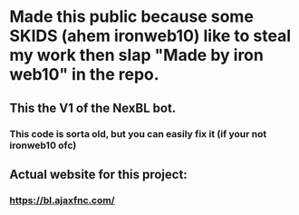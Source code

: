 # Made this public because some SKIDS (ahem ironweb10) like to steal my work then slap "Made by iron web10" in the repo.

## This the V1 of the NexBL bot.
### This code is sorta old, but you can easily fix it (if your not ironweb10 ofc)

## Actual website for this project:
### https://bl.ajaxfnc.com/

